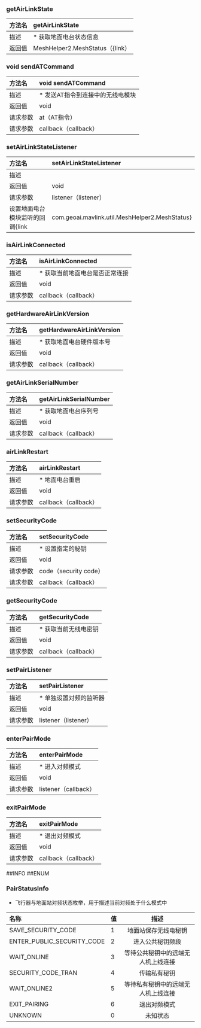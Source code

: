 ### getAirLinkState
|方法名|getAirLinkState|
| :--------  | :-----  |
|描述|* 获取地面电台状态信息|
|返回值|MeshHelper2.MeshStatus（{link）|
### void sendATCommand
|方法名|void sendATCommand|
| :--------  | :-----  |
|描述|* 发送AT指令到连接中的无线电模块|
|返回值|void|
|请求参数|at（AT指令）
|请求参数|callback（callback）
### setAirLinkStateListener
|方法名|setAirLinkStateListener|
| :--------  | :-----  |
|描述||
|返回值|void|
|请求参数|listener（listener）
|设置地面电台模块监听的回调{link|com.geoai.mavlink.util.MeshHelper2.MeshStatus}|
### isAirLinkConnected
|方法名|isAirLinkConnected|
| :--------  | :-----  |
|描述|* 获取当前地面电台是否正常连接|
|返回值|void|
|请求参数|callback（callback）
### getHardwareAirLinkVersion
|方法名|getHardwareAirLinkVersion|
| :--------  | :-----  |
|描述|* 获取地面电台硬件版本号|
|返回值|void|
|请求参数|callback（callback）
### getAirLinkSerialNumber
|方法名|getAirLinkSerialNumber|
| :--------  | :-----  |
|描述|* 获取地面电台序列号|
|返回值|void|
|请求参数|callback（callback）
### airLinkRestart
|方法名|airLinkRestart|
| :--------  | :-----  |
|描述|* 地面电台重启|
|返回值|void|
|请求参数|callback（callback）
### setSecurityCode
|方法名|setSecurityCode|
| :--------  | :-----  |
|描述|* 设置指定的秘钥|
|返回值|void|
|请求参数|code（security code）
|请求参数|callback（callback）
### getSecurityCode
|方法名|getSecurityCode|
| :--------  | :-----  |
|描述|* 获取当前无线电密钥|
|返回值|void|
|请求参数|callback（callback）
### setPairListener
|方法名|setPairListener|
| :--------  | :-----  |
|描述|* 单独设置对频的监听器|
|返回值|void|
|请求参数|listener（listener）
### enterPairMode
|方法名|enterPairMode|
| :--------  | :-----  |
|描述|* 进入对频模式|
|返回值|void|
|请求参数|listener（callback）
### exitPairMode
|方法名|exitPairMode|
| :--------  | :-----  |
|描述|* 退出对频模式|
|返回值|void|
|请求参数|callback（callback）
##INFO
##ENUM
### PairStatusInfo
* 飞行器与地面站对频状态枚举，用于描述当前对频处于什么模式中

|名称|值|描述|
| :--------  | :-----  | :----:  |
|SAVE_SECURITY_CODE|1|地面站保存无线电秘钥|
|ENTER_PUBLIC_SECURITY_CODE|2|进入公共秘钥频段|
|WAIT_ONLINE|3|等待公共秘钥中的远端无人机上线连接|
|SECURITY_CODE_TRAN|4|传输私有秘钥|
|WAIT_ONLINE2|5|等待私有秘钥中的远端无人机上线连接|
|EXIT_PAIRING|6|退出对频模式|
|UNKNOWN|0|未知状态|
